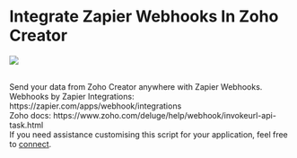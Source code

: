 <h1>Integrate Zapier Webhooks In Zoho Creator</h1>
<img src="https://cdn.zapier.com/storage/photos/be4792ba3c5064ccc6873ee2cd58b076.png">
<p><br>Send your data from Zoho Creator anywhere with Zapier Webhooks.
<br>Webhooks by Zapier Integrations: https://zapier.com/apps/webhook/integrations
<br>Zoho docs: https://www.zoho.com/deluge/help/webhook/invokeurl-api-task.html
<br>If you need assistance customising this script for your application, feel free to <a href="https://au.linkedin.com/in/ariadar">connect</a>.

